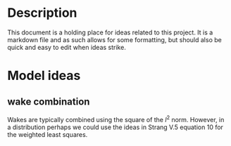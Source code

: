# Description
This document is a holding place for ideas related to this project. 
It is a markdown file and as such allows for some formatting, but should also be quick and easy to edit when ideas strike.

# Model ideas
## wake combination
Wakes are typically combined using the square of the $l^2$ norm. However, in a distribution perhaps we could use the ideas in 
Strang V.5 equation 10 for the weighted least squares.
